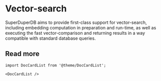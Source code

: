 # Vector-search

SuperDuperDB aims to provide first-class support for 
vector-search, including embedding computation in preparation
and run-time, as well as executing the fast vector-comparison 
and returning results in a way compatible with standard database
queries.

## Read more

```mdx-code-block
import DocCardList from '@theme/DocCardList';

<DocCardList />
```
